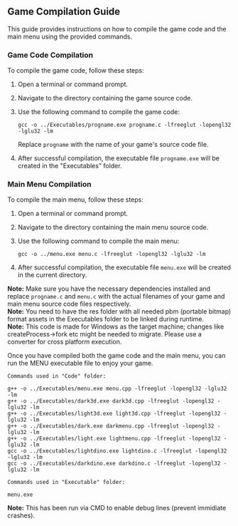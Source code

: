 ## Game Compilation Guide

This guide provides instructions on how to compile the game code and the main menu using the provided commands.

### Game Code Compilation

To compile the game code, follow these steps:

1. Open a terminal or command prompt.
2. Navigate to the directory containing the game source code.
3. Use the following command to compile the game code:

   ```shell
   gcc -o ../Executables/progname.exe progname.c -lfreeglut -lopengl32 -lglu32 -lm
   ```

   Replace `progname` with the name of your game's source code file.

4. After successful compilation, the executable file `progname.exe` will be created in the "Executables" folder.

### Main Menu Compilation

To compile the main menu, follow these steps:

1. Open a terminal or command prompt.
2. Navigate to the directory containing the main menu source code.
3. Use the following command to compile the main menu:

   ```shell
   gcc -o ../menu.exe menu.c -lfreeglut -lopengl32 -lglu32 -lm
   ```

4. After successful compilation, the executable file `menu.exe` will be created in the current directory.

**Note:** Make sure you have the necessary dependencies installed and replace `progname.c` and `menu.c` with the actual filenames of your game and main menu source code files respectively.<br/>
**Note:** You need to have the res folder with all needed pbm (portable bitmap) format assets in the Executables folder to be linked during runtime.<br/>
**Note:** This code is made for Windows as the target machine; changes like createProcess->fork etc might be needed to migrate. Please use a converter for cross platform execution.<br/>

Once you have compiled both the game code and the main menu, you can run the MENU executable file to enjoy your game.


`Commands used in "Code" folder:`

   ```shell
   g++ -o ../Executables/menu.exe menu.cpp -lfreeglut -lopengl32 -lglu32 -lm
   g++ -o ../Executables/dark3d.exe dark3d.cpp -lfreeglut -lopengl32 -lglu32 -lm
   g++ -o ../Executables/light3d.exe light3d.cpp -lfreeglut -lopengl32 -lglu32 -lm
   g++ -o ../Executables/dark.exe darkmenu.cpp -lfreeglut -lopengl32 -lglu32 -lm
   g++ -o ../Executables/light.exe lightmenu.cpp -lfreeglut -lopengl32 -lglu32 -lm
   gcc -o ../Executables/lightdino.exe lightdino.c -lfreeglut -lopengl32 -lglu32 -lm
   gcc -o ../Executables/darkdino.exe darkdino.c -lfreeglut -lopengl32 -lglu32 -lm
   ```

`Commands used in "Executable" folder:`

   ```shell
   menu.exe
   ```

**Note:** This has been run via CMD to enable debug lines (prevent immidiate crashes).<br/>